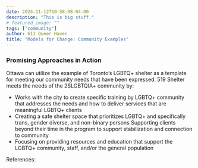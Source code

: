 ```yaml
---
date: 2024-11-12T10:58:08-04:00
description: "This is big stuff."
# featured_image: ""
tags: ["community"]
author: 613 Queer Haven
title: "Models for Change: Community Examples"
---
```


### Promising Approaches in Action

Ottawa can utilize the example of Toronto’s LGBTQ+ shelter as a template for meeting our community needs that have been expressed. 
519 Shelter meets the needs of the 2SLGBTQIA+ community by: 
 
- Works with the city to create specific training by LGBTQ+ community that addresses the needs and how to deliver services that are meaningful LGBTQ+ clients 
- Creating a safe shelter space that prioritizes LGBTQ+ and specifically trans, gender diverse, and non-binary persons 
Supporting clients beyond their time in the program to support stabilization and connection to community 
- Focusing on providing resources and education that support the LGBTQ+ community, staff, and/or the general population 

References:

